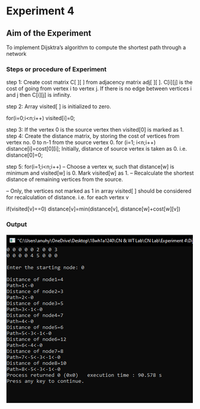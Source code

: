 # Experiment 4

## Aim of the Experiment
To implement Dijsktra’s algorithm to compute the shortest path through a network

### Steps or procedure of Experiment
step 1: Create cost matrix C[ ][ ] from adjacency matrix adj[ ][ ]. C[i][j] is the cost of going
from vertex i to vertex j. If there is no edge between vertices i and j then C[i][j] is
infinity.

step 2:  Array visited[ ] is initialized to zero.

 for(i=0;i<n;i++)
 visited[i]=0;

step 3: If the vertex 0 is the source vertex then visited[0] is marked as 1.
step 4: Create the distance matrix, by storing the cost of vertices from vertex no. 0 to n-1
from the source vertex 0.
 for (i=1; i<n;i++)
 distance[i]=cost[0][i];
 Initially, distance of source vertex is taken as 0. i.e. distance[0]=0;

step 5: for(i=1;i<n;i++)
 – Choose a vertex w, such that distance[w] is minimum and visited[w] is 0.
 Mark visited[w] as 1.
 – Recalculate the shortest distance of remaining vertices from the source.

 – Only, the vertices not marked as 1 in array visited[ ] should be considered for
 recalculation of distance. i.e. for each vertex v

 if(visited[v]==0)
 distance[v]=min(distance[v],
 distance[w]+cost[w][v])

### Output
![output](DijkstrasAlgorithm.PNG)
